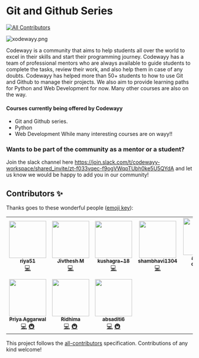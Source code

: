 # Git and Github Series
<!-- ALL-CONTRIBUTORS-BADGE:START - Do not remove or modify this section -->
[![All Contributors](https://img.shields.io/badge/all_contributors-10-orange.svg?style=flat-square)](#contributors-)
<!-- ALL-CONTRIBUTORS-BADGE:END -->

![xodewayy.png](https://www.dropbox.com/s/xjgb5hp4juz2quf/xodewayy.png?dl=0&raw=1)

Codewayy is a community that aims to help students all over the world to excel in their skills and start their programming journey. Codewayy has a team of professional mentors who are always available to guide students to complete the tasks, review their work, and also help them in case of any doubts. 
Codewayy has helped more than 50+ students to how to use Git and Github to manage their projects. We also aim to provide learning paths for Python and Web Development for now. Many other courses are also on the way.


#### Courses currently being offered by Codewayy
  - Git and Github series.
  - Python
  - Web Development
  While many interesting courses are on wayy!!

### Wants to be part of the community as a mentor or a student? 
Join the slack channel here https://join.slack.com/t/codewayy-workspace/shared_invite/zt-f033vqec-f9ogVWqpTUbh0ke5U5QYdA and let us know we would be happy to add you in our community!

## Contributors ✨

Thanks goes to these wonderful people ([emoji key](https://allcontributors.org/docs/en/emoji-key)):

<!-- ALL-CONTRIBUTORS-LIST:START - Do not remove or modify this section -->
<!-- prettier-ignore-start -->
<!-- markdownlint-disable -->
<table>
  <tr>
    <td align="center"><a href="https://github.com/riya51"><img src="https://avatars3.githubusercontent.com/u/58393932?v=4" width="100px;" alt=""/><br /><sub><b>riya51</b></sub></a><br /><a href="https://github.com/codewayy/github_series/commits?author=riya51" title="Code">💻</a></td>
    <td align="center"><a href="http://jivthesh.github.io"><img src="https://avatars3.githubusercontent.com/u/20579980?v=4" width="100px;" alt=""/><br /><sub><b>Jivthesh M</b></sub></a><br /><a href="https://github.com/codewayy/github_series/commits?author=jivthesh" title="Code">💻</a></td>
    <td align="center"><a href="https://github.com/kushagra-18"><img src="https://avatars1.githubusercontent.com/u/46473446?v=4" width="100px;" alt=""/><br /><sub><b>kushagra-18</b></sub></a><br /><a href="https://github.com/codewayy/github_series/commits?author=kushagra-18" title="Code">💻</a></td>
    <td align="center"><a href="https://github.com/shambhavi1304"><img src="https://avatars3.githubusercontent.com/u/52482297?v=4" width="100px;" alt=""/><br /><sub><b>shambhavi1304</b></sub></a><br /><a href="https://github.com/codewayy/github_series/commits?author=shambhavi1304" title="Code">💻</a></td>
    <td align="center"><a href="https://github.com/amisha-chauhan"><img src="https://avatars3.githubusercontent.com/u/66894429?v=4" width="100px;" alt=""/><br /><sub><b>amisha-chauhan</b></sub></a><br /><a href="https://github.com/codewayy/github_series/commits?author=amisha-chauhan" title="Code">💻</a></td>
    <td align="center"><a href="https://github.com/arupmaji404"><img src="https://avatars2.githubusercontent.com/u/65840456?v=4" width="100px;" alt=""/><br /><sub><b>Arup Maji</b></sub></a><br /><a href="https://github.com/codewayy/github_series/commits?author=arupmaji404" title="Code">💻</a></td>
    <td align="center"><a href="https://github.com/yashika0998"><img src="https://avatars2.githubusercontent.com/u/49201799?v=4" width="100px;" alt=""/><br /><sub><b>yashika mittal</b></sub></a><br /><a href="https://github.com/codewayy/github_series/commits?author=yashika0998" title="Code">💻</a> <a href="#infra-yashika0998" title="Infrastructure (Hosting, Build-Tools, etc)">🚇</a></td>
  </tr>
  <tr>
    <td align="center"><a href="https://github.com/priya8936"><img src="https://avatars3.githubusercontent.com/u/51107439?v=4" width="100px;" alt=""/><br /><sub><b>Priya Aggarwal</b></sub></a><br /><a href="https://github.com/codewayy/github_series/commits?author=priya8936" title="Code">💻</a> <a href="#infra-priya8936" title="Infrastructure (Hosting, Build-Tools, etc)">🚇</a></td>
    <td align="center"><a href="https://github.com/Ridhima12345"><img src="https://avatars3.githubusercontent.com/u/52284756?v=4" width="100px;" alt=""/><br /><sub><b>Ridhima </b></sub></a><br /><a href="https://github.com/codewayy/github_series/commits?author=Ridhima12345" title="Code">💻</a> <a href="#infra-Ridhima12345" title="Infrastructure (Hosting, Build-Tools, etc)">🚇</a></td>
    <td align="center"><a href="https://github.com/absaditi6"><img src="https://avatars1.githubusercontent.com/u/65762009?v=4" width="100px;" alt=""/><br /><sub><b>absaditi6</b></sub></a><br /><a href="https://github.com/codewayy/github_series/commits?author=absaditi6" title="Code">💻</a> <a href="#infra-absaditi6" title="Infrastructure (Hosting, Build-Tools, etc)">🚇</a></td>
  </tr>
</table>

<!-- markdownlint-enable -->
<!-- prettier-ignore-end -->
<!-- ALL-CONTRIBUTORS-LIST:END -->

This project follows the [all-contributors](https://github.com/all-contributors/all-contributors) specification. Contributions of any kind welcome!